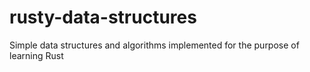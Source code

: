 # rusty-data-structures
Simple data structures and algorithms implemented for the purpose of learning Rust
